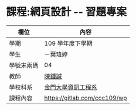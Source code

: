 # 課程:網頁設計 -- 習題專案

欄位 | 內容
-----|--------
學期 | 109 學年度下學期
學生|  ㄧ葉瑋婷
學號末兩碼| 04
教師 | [陳鍾誠](https://www.nqu.edu.tw/educsie/index.php?act=blog&code=list&ids=4)
學校科系 | [金門大學資訊工程系](https://www.nqu.edu.tw/educsie/index.php)
課程內容 | https://gitlab.com/ccc109/wp
